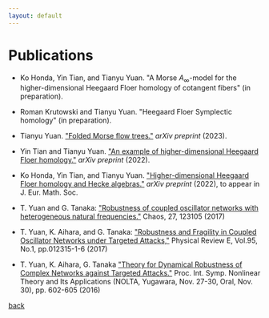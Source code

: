 ```yaml
---
layout: default
---
```



# Publications

- Ko Honda, Yin Tian, and Tianyu Yuan. "A Morse $A_\infty$-model for the higher-dimensional Heegaard Floer homology of cotangent fibers" (in preparation).

- Roman Krutowski and Tianyu Yuan. "Heegaard Floer Symplectic homology" (in preparation).

- Tianyu Yuan. ["Folded Morse flow trees."](https://arxiv.org/abs/2309.05976) _arXiv preprint_ (2023).

- Yin Tian and Tianyu Yuan. ["An example of higher-dimensional Heegaard Floer homology."](https://arxiv.org/abs/2212.10187) _arXiv preprint_ (2022). 

- Ko Honda, Yin Tian, and Tianyu Yuan. ["Higher-dimensional Heegaard Floer homology and Hecke algebras."](https://arxiv.org/abs/2202.05593) _arXiv preprint_ (2022), to appear in J. Eur. Math. Soc.

- T. Yuan and G. Tanaka: ["Robustness of coupled oscillator networks with heterogeneous natural frequencies."](https://aip.scitation.org/doi/abs/10.1063/1.4991742) Chaos, 27, 123105 (2017)

- T. Yuan, K. Aihara, and G. Tanaka: ["Robustness and Fragility in Coupled Oscillator Networks under Targeted Attacks,"](https://journals.aps.org/pre/abstract/10.1103/PhysRevE.95.012315) Physical Review E, Vol.95, No.1, pp.012315-1-6  (2017)

- T. Yuan, K. Aihara, G. Tanaka ["Theory for Dynamical Robustness of Complex Networks against Targeted Attacks."](https://www.ieice.org/nolta/symposium/archive/2016/articles/1062.pdf) Proc. Int. Symp. Nonlinear Theory and Its Applications (NOLTA, Yugawara, Nov. 27-30, Oral, Nov. 30), pp. 602-605 (2016)


[back](./)
